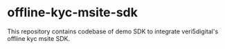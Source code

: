 # offline-kyc-msite-sdk
This repository contains codebase of demo SDK to integrate veri5digital's offline kyc msite SDK.
